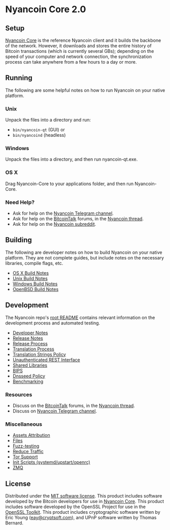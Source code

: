Nyancoin Core 2.0
=====================

Setup
---------------------
[Nyancoin Core](http://nyancoin.com/) is the reference Nyancoin client and it builds the backbone of the network. However, it downloads and stores the entire history of Bitcoin transactions (which is currently several GBs); depending on the speed of your computer and network connection, the synchronization process can take anywhere from a few hours to a day or more.

Running
---------------------
The following are some helpful notes on how to run Nyancoin on your native platform.

### Unix

Unpack the files into a directory and run:

- `bin/nyancoin-qt` (GUI) or
- `bin/nyancoind` (headless)

### Windows

Unpack the files into a directory, and then run nyancoin-qt.exe.

### OS X

Drag Nyancoin-Core to your applications folder, and then run Nyancoin-Core.

### Need Help?

* Ask for help on the [Nyancoin Telegram channel](https://t.me/nyancoins).
* Ask for help on the [BitcoinTalk](https://bitcointalk.org/) forums, in the [Nyancoin thread](https://bitcointalk.org/index.php?topic=1636509.0).
* Ask for help on the [Nyancoin subreddit](https://www.reddit.com/r/nyancoins/).

Building
---------------------
The following are developer notes on how to build Nyancoin on your native platform. They are not complete guides, but include notes on the necessary libraries, compile flags, etc.

- [OS X Build Notes](build-osx.md)
- [Unix Build Notes](build-unix.md)
- [Windows Build Notes](build-windows.md)
- [OpenBSD Build Notes](build-openbsd.md)

Development
---------------------
The Nyancoin repo's [root README](/README.md) contains relevant information on the development process and automated testing.

- [Developer Notes](developer-notes.md)
- [Release Notes](release-notes.md)
- [Release Process](release-process.md)
- [Translation Process](translation_process.md)
- [Translation Strings Policy](translation_strings_policy.md)
- [Unauthenticated REST Interface](REST-interface.md)
- [Shared Libraries](shared-libraries.md)
- [BIPS](bips.md)
- [Dnsseed Policy](dnsseed-policy.md)
- [Benchmarking](benchmarking.md)

### Resources
* Discuss on the [BitcoinTalk](https://bitcointalk.org/) forums, in the [Nyancoin thread](https://bitcointalk.org/index.php?topic=1636509.0).
* Discuss on [Nyancoin Telegram channel](https://t.me/nyancoins).

### Miscellaneous
- [Assets Attribution](assets-attribution.md)
- [Files](files.md)
- [Fuzz-testing](fuzzing.md)
- [Reduce Traffic](reduce-traffic.md)
- [Tor Support](tor.md)
- [Init Scripts (systemd/upstart/openrc)](init.md)
- [ZMQ](zmq.md)

License
---------------------
Distributed under the [MIT software license](/COPYING).
This product includes software developed by the Bitcoin developers for use in [Nyancoin Core](https://www.bitcoin.org/). 
This product includes software developed by the OpenSSL Project for use in the [OpenSSL Toolkit](https://www.openssl.org/). This product includes
cryptographic software written by Eric Young ([eay@cryptsoft.com](mailto:eay@cryptsoft.com)), and UPnP software written by Thomas Bernard.
